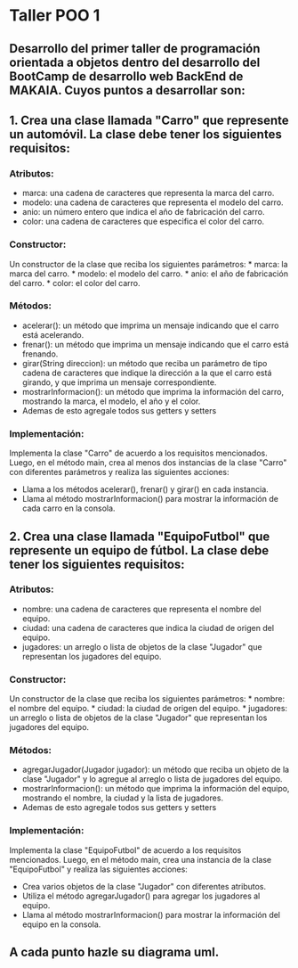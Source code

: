 # Taller POO 1
## Desarrollo del primer taller de programación orientada a objetos dentro del desarrollo del BootCamp de desarrollo web BackEnd de MAKAIA. Cuyos puntos a desarrollar son:

## 1. Crea una clase llamada "Carro" que represente un automóvil. La clase debe tener los siguientes requisitos:
### Atributos:
  * marca: una cadena de caracteres que representa la marca del carro.
  * modelo: una cadena de caracteres que representa el modelo del carro.
  * anio: un número entero que indica el año de fabricación del carro.
  * color: una cadena de caracteres que especifica el color del carro.

### Constructor:
  Un constructor de la clase que reciba los siguientes parámetros:
    * marca: la marca del carro.
    * modelo: el modelo del carro.
    * anio: el año de fabricación del carro.
    * color: el color del carro.
    
### Métodos:
  * acelerar(): un método que imprima un mensaje indicando que el carro está acelerando.
  * frenar(): un método que imprima un mensaje indicando que el carro está frenando.
  * girar(String direccion): un método que reciba un parámetro de tipo cadena de caracteres que indique la dirección a la que el carro está girando, y que imprima un mensaje correspondiente.
  * mostrarInformacion(): un método que imprima la información del carro, mostrando la marca, el modelo, el año y el color.
  * Ademas de esto agregale todos sus getters y setters

### Implementación:
  Implementa la clase "Carro" de acuerdo a los requisitos mencionados. Luego, en el método main, crea al menos dos instancias de la clase "Carro" con diferentes parámetros y realiza las siguientes acciones:
  * Llama a los métodos acelerar(), frenar() y girar() en cada instancia.
  * Llama al método mostrarInformacion() para mostrar la información de cada carro en la consola.

## 2. Crea una clase llamada "EquipoFutbol" que represente un equipo de fútbol. La clase debe tener los siguientes requisitos:
### Atributos:
  * nombre: una cadena de caracteres que representa el nombre del equipo.
  * ciudad: una cadena de caracteres que indica la ciudad de origen del equipo.
  * jugadores: un arreglo o lista de objetos de la clase "Jugador" que representan los jugadores del equipo.

### Constructor:
  Un constructor de la clase que reciba los siguientes parámetros:
    * nombre: el nombre del equipo.
    * ciudad: la ciudad de origen del equipo.
    * jugadores: un arreglo o lista de objetos de la clase "Jugador" que representan los jugadores del equipo.
    
### Métodos:
  * agregarJugador(Jugador jugador): un método que reciba un objeto de la clase "Jugador" y lo agregue al arreglo o lista de jugadores del equipo.
  * mostrarInformacion(): un método que imprima la información del equipo, mostrando el nombre, la ciudad y la lista de jugadores.
  * Ademas de esto agregale todos sus getters y setters

### Implementación:
  Implementa la clase "EquipoFutbol" de acuerdo a los requisitos mencionados. Luego, en el método main, crea una instancia de la clase "EquipoFutbol" y realiza las siguientes acciones:
  * Crea varios objetos de la clase "Jugador" con diferentes atributos.
  * Utiliza el método agregarJugador() para agregar los jugadores al equipo.
  * Llama al método mostrarInformacion() para mostrar la información del equipo en la consola.

## A cada punto hazle su diagrama uml.
